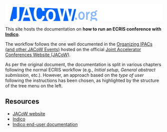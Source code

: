 # 

![JACoW logo](img/JACoW.png)

This site hosts the documentation on **how to run an ECRIS conference 
with [Indico](https://getindico.io)**.

The workflow follows the one well documented in the [Organizing IPACs (and other JACoW Events)](https://www.jacow.org/Editors/RunningJACoWConference)  hosted on the official [Joint Accelerator Conferences Website (JACoW)](https://www.JACoW.org).

As per the original document, the documentation is split in various chapters following the normal ECRIS workflow (e.g., *Initial setup*, *General abstract submission*, etc.).
However, an approach based on the *type of user* following the instructions has been chosen, as highlighted by the structure of the tree menu on the left.

 

## Resources

- [JACoW website](https://www.JACoW.org)
- [Indico](https://getindico.io)
- [Indico end-user documentation](https://learn.getindico.io/)

